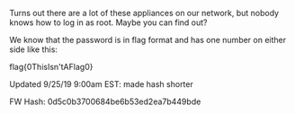Turns out there are a lot of these appliances on our network, but nobody knows how to log in as root. Maybe you can find out?

We know that the password is in flag format and has one number on either side like this:

flag{0ThisIsn'tAFlag0}

Updated 9/25/19 9:00am EST: made hash shorter

FW Hash: 0d5c0b3700684be6b53ed2ea7b449bde


